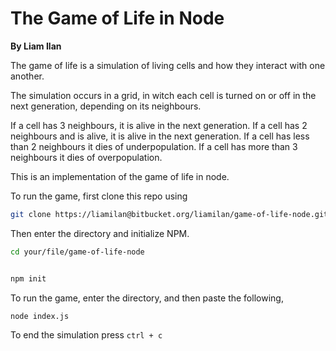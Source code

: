 The Game of Life in Node
=

__By Liam Ilan__

The game of life is a simulation of living cells and how they interact with one another.


The simulation occurs in a grid, in witch each cell is turned on or off in the next generation, depending on its neighbours.


If a cell has 3 neighbours, it is alive in the next generation.
If a cell has 2 neighbours and is alive, it is alive in the next generation.
If a cell has less than 2 neighbours it dies of underpopulation.
If a cell has more than 3 neighbours it dies of overpopulation.


This is an implementation of the game of life in node.




To run the game, first clone this repo using

```bash
git clone https://liamilan@bitbucket.org/liamilan/game-of-life-node.git
```


Then enter the directory and initialize NPM.

```bash
cd your/file/game-of-life-node


npm init
```

To run the game, enter the directory, and then paste the following,

```bash
node index.js
```

To end the simulation press ```ctrl + c```


